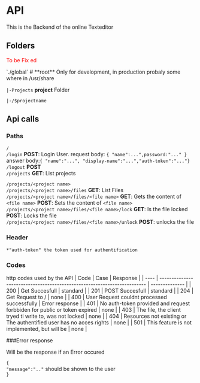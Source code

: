 # API
This is the Backend of the online Texteditor

## Folders
<p style="color:red;">To be Fix ed</p>
`./global` # **root** Only for development, in production probaly some where in /usr/share

`|-Projects` **project** Folder

`|-/$projectname`

## Api calls
### Paths
`/` <br>
`/login` **POST**: Login User. request body: `{ "name":...",password:"..." }` answer body:`{ "name":"...", "display-name":"...","auth-token":"..."}` <br>
`/logout` **POST** <br>
`/projects` **GET**: List projects 

`/projects/<project name>`<br>
`/projects/<project name>/files` **GET**: List Files <br>
`/projects/<project name>/files/<file name>` **GET**: Gets the content of `<file name>` **POST**: Sets the content of `<file name>` <br>
`/projects/<project name>/files/<file name>/lock` **GET**: Is the file locked **POST**: Locks the file <br>
`/projects/<project name>/files/<file name>/unlock` **POST**: unlocks the file

### Header
    *"auth-token" the token used for authentification

### Codes
http codes used by the API
| Code | Case                                                                     | Response       |
| ---- | ------------------------------------------------------------------------ | -------------- |
| 200  | Get Succesfull                                                           | standard       |
| 201  | POST Succesfull                                                          | standard       |
| 204  | Get Request to /                                                         | none           |
| 400  | User Request couldnt processed successfully                              | Error response |
| 401  | No auth-token provided and request forbbiden for public or token expired | none           |
| 403  | The file, the client tryed ti write to, was not locked                   | none           |
| 404  | Resources not existing or The authentified user has no acces rights      | none           |
| 501  | This feature is not implemented, but will be                             | none           |

###Error response

Will be the response if an Error occured

`{`<br>
`"message":".."` should be shown to the user<br>
`}`



